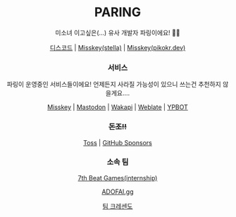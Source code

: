 <h1 align="center">PARING</h1>
<p align="center">미소녀 이고싶은(...) 유사 개발자 파링이에요! 🏳️‍⚧️</p>

<p align="center">
  <a href="https://discord.gg/EkFHRG4TZZ">디스코드</a>
  <span>|</span>
  <a href="https://stella.place/@paring">Misskey(stella)</a>
  <span>|</span>
  <a href="https://pikokr.dev/@paring">Misskey(pikokr.dev)</a>
</p>

<h3 align="center">
  서비스
</h3>
<p align="center">파링이 운영중인 서비스들이에요! 언제든지 사라질 가능성이 있으니 쓰는건 추천하지 않을게요....</p>
<p align="center">
  <a href="https://pikokr.dev">Misskey</a>
  <span>|</span>
  <a href="https://m.pikokr.dev">Mastodon</a>
  <span>|</span>
  <a href="https://wakapi.pikokr.dev">Wakapi</a>
  <span>|</span>
  <a href="https://weblate.kimusoft.dev">Weblate</a>
  <span>|</span>
  <a href="https://kimusoft.dev">YPBOT</a>
</p>

<h3 align="center">
  <del>돈조!!</del>
</h3>
<p align="center">
  <a href="https://toss.me/pikokr">Toss</a>
  <span>|</span>
  <a href="https://github.com/sponsors/pikokr">GitHub Sponsors</a>
</p>

<h3 align="center">
  소속 팀
</h3>
<p align="center">
  <a href="https://github.com/7thbeatgames">7th Beat Games(internship)</a>
</p>
<p align="center">
  <a href="https://github.com/adofai-gg">ADOFAI.gg</a>
</p>
<p align="center">
  <a href="https://github.com/team-crescendo">팀 크레센도</a>
</p>
